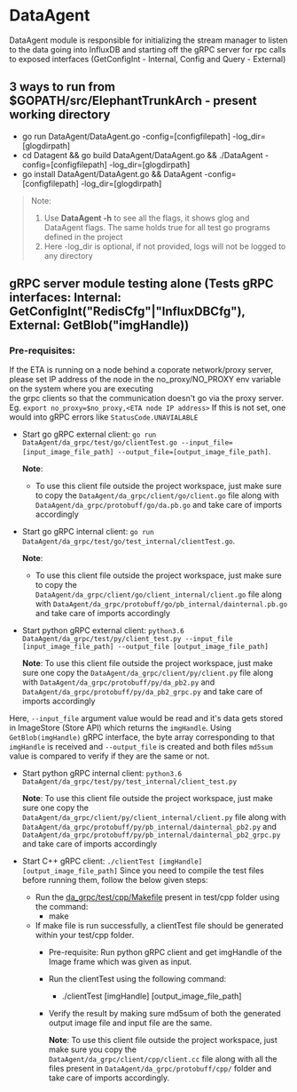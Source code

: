 
# DataAgent

DataAgent module is responsible for initializing the stream manager to listen to the data going into InfluxDB and starting off the gRPC server for rpc calls to exposed interfaces (GetConfigInt - Internal, Config and Query - External)

## 3 ways to run from $GOPATH/src/ElephantTrunkArch - present working directory
* go run DataAgent/DataAgent.go -config=[configfilepath] -log_dir=[glogdirpath]
* cd Datagent && go build DataAgent/DataAgent.go && ./DataAgent -config=[configfilepath] -log_dir=[glogdirpath]
* go install DataAgent/DataAgent.go && DataAgent -config=[configfilepath] -log_dir=[glogdirpath]
> Note:
> 1. Use **DataAgent -h** to see all the flags, it shows glog and DataAgent flags. The same holds true for all test go programs defined in the project
> 2. Here -log_dir is optional, if not provided, logs will not be logged to any directory

## gRPC server module testing alone (Tests gRPC interfaces: Internal: GetConfigInt("RedisCfg"|"InfluxDBCfg"), External: GetBlob("imgHandle))

### Pre-requisites:
If the ETA is running on a node behind a coporate network/proxy server, please set IP address    of the node in the no_proxy/NO_PROXY env variable  on the system where you are executing   
the grpc clients so that the communication doesn't go via the proxy server.
Eg. `export no_proxy=$no_proxy,<ETA node IP address>`
If this is not set, one would into gRPC errors like `StatusCode.UNAVIALABLE`      

* Start go gRPC external client: `go run DataAgent/da_grpc/test/go/clientTest.go --input_file=[input_image_file_path] --output_file=[output_image_file_path]`. 

    **Note**: 
    * To use this client file outside the project workspace, just make sure to copy the `DataAgent/da_grpc/client/go/client.go` file along with `DataAgent/da_grpc/protobuff/go/da.pb.go` and take care of imports accordingly

* Start go gRPC internal client: `go run DataAgent/da_grpc/test/go/test_internal/clientTest.go`. 

    **Note**: 
    * To use this client file outside the project workspace, just make sure to copy the `DataAgent/da_grpc/client/go/client_internal/client.go` file along with `DataAgent/da_grpc/protobuff/go/pb_internal/dainternal.pb.go` and take care of imports accordingly


* Start python gRPC external client: `python3.6 DataAgent/da_grpc/test/py/client_test.py --input_file [input_image_file_path] --output_file [output_image_file_path]`

    **Note**: To use this client file outside the project workspace, just make sure one copy the `DataAgent/da_grpc/client/py/client.py` file along with `DataAgent/da_grpc/protobuff/py/da_pb2.py` and `DataAgent/da_grpc/protobuff/py/da_pb2_grpc.py` and take care of imports accordingly

Here, `--input_file` argument value would be read and it's data gets stored in ImageStore (Store API) which returns the `imgHandle`. Using `GetBlob(imgHandle)` gRPC interface, the byte array corresponding to that `imgHandle` is received and `--output_file` is created and both files `md5sum` value is compared to verify if they are the same or not.

* Start python gRPC internal client: `python3.6 DataAgent/da_grpc/test/py/test_internal/client_test.py`

    **Note**: To use this client file outside the project workspace, just make sure one copy the `DataAgent/da_grpc/client/py/client_internal/client.py` file along with `DataAgent/da_grpc/protobuff/py/pb_internal/dainternal_pb2.py` and `DataAgent/da_grpc/protobuff/py/pb_internal/dainternal_pb2_grpc.py` and take care of imports accordingly


* Start C++ gRPC client: `./clientTest [imgHandle] [output_image_file_path]`
  Since you need to compile the test files before running them, follow the below given steps:
  * Run the [da_grpc/test/cpp/Makefile](da_grpc/test/cpp/Makefile) present in test/cpp folder using the command:
    * make
  * If make file is run successfully, a clientTest file should be generated within your test/cpp folder.
    * Pre-requisite: Run python gRPC client and get imgHandle of the Image frame which was given
      as input.
    * Run the clientTest using the following command:
      * ./clientTest [imgHandle] [output_image_file_path]
    * Verify the result by making sure md5sum of both the generated output image file and input
      file are the same.

      **Note**: To use this client file outside the project workspace, just make sure you copy the `DataAgent/da_grpc/client/cpp/client.cc` file along with all the files present in `DataAgent/da_grpc/protobuff/cpp/` folder and take care of imports accordingly.
